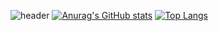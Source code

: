 ![header](https://capsule-render.vercel.app/api?type=waving&color=auto&height=300&section=header&text=na-r0%20render&fontSize=90)
[![Anurag's GitHub stats](https://github-readme-stats.vercel.app/api?username=na-r0)](https://github.com/na-r0/github-readme-stats)
[![Top Langs](https://github-readme-stats.vercel.app/api/top-langs/?username=na-r0&layout=compact)](https://github.com/na-r0/github-readme-stats)
